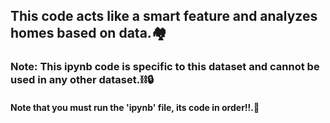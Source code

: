 ## This code acts like a smart feature and analyzes homes based on data.🏘
### Note: This ipynb code is specific to this dataset and cannot be used in any other dataset.⛓🔒
#### Note that you must run the 'ipynb' file, its code in order!!.📌
